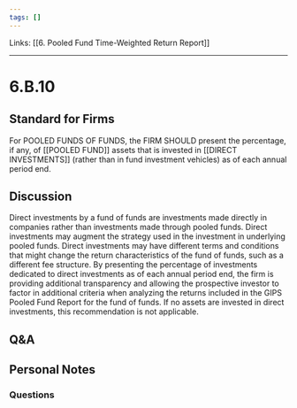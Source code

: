 ```yaml
---
tags: []
---
```

Links: [[6. Pooled Fund Time-Weighted Return Report]]
___
# 6.B.10
## Standard for Firms
For POOLED FUNDS OF FUNDS, the FIRM SHOULD present the percentage, if any, of [[POOLED FUND]] assets that is invested in [[DIRECT INVESTMENTS]] (rather than in fund investment vehicles) as of each annual period end.
## Discussion
Direct investments by a fund of funds are investments made directly in companies rather than investments made through pooled funds. Direct investments may augment the strategy used in the investment in underlying pooled funds. Direct investments may have different terms and conditions that might change the return characteristics of the fund of funds, such as a different fee structure. By presenting the percentage of investments dedicated to direct investments as of each annual period end, the firm is providing additional transparency and allowing the prospective investor to factor in additional criteria when analyzing the returns included in the GIPS Pooled Fund Report for the fund of funds. If no assets are invested in direct investments, this recommendation is not applicable.
## Q&A

## Personal Notes

### Questions